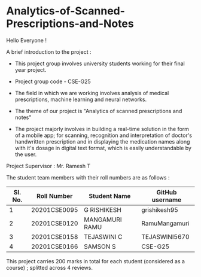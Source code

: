 # Analytics-of-Scanned-Prescriptions-and-Notes

Hello Everyone !

A brief introduction to the project :

- This project group involves university students working for their final year project.
- Project group code - CSE-G25
- The field in which we are working involves analysis of medical prescriptions, machine learning and neural networks.
- The theme of our project is "Analytics of scanned prescriptions and notes"
  
- The project majorly involves in building a real-time solution in the form of a mobile app; for scanning, 
recognition and interpretation of doctor's handwritten prescription and in displaying the medication names
along with it's dosage in digital text format, which is easily understandable by the user.


Project Supervisor :  Mr. Ramesh T

The student team members with their roll numbers are as follows : 

| Sl. No.	  | Roll Number	       |  Student Name   |   GitHub username    |
|-----------|--------------------|-----------------|----------------------|
|   1	      |  20201CSE0095	     | G RISHIKESH     |    grishikesh95      |
|   2       |  20201CSE0120	     | MANGAMURI RAMU  |    RamuMangamuri     |
|   3       |  20201CSE0158	     | TEJASWINI C     |    TEJASWINI5670     |
|   4	      |  20201CSE0166	     | SAMSON S        |    CSE-G25           |


This project carries 200 marks in total for each student (considered as a course) ; splitted across 4 reviews.


